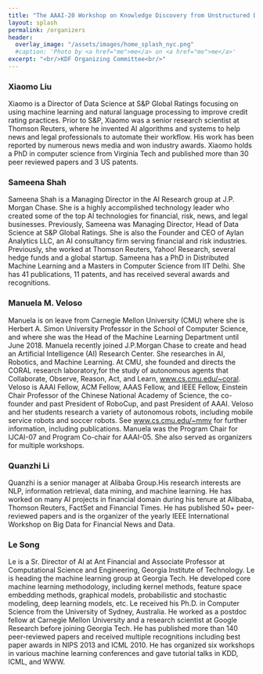 ```yaml
---
title: "The AAAI-20 Workshop on Knowledge Discovery from Unstructured Data in Financial Services"
layout: splash
permalink: /organizers
header:
  overlay_image: "/assets/images/home_splash_nyc.png"
  #caption: 'Photo by <a href="me">me</a> on <a href="me">me</a>'
excerpt: "<br/>KDF Organizing Committee<br/>"
---
```

<h3>Xiaomo Liu</h3>
Xiaomo is a Director of Data Science at S&P Global Ratings focusing on using machine learning and natural language processing to improve credit rating practices. Prior to S&P, Xiaomo was a senior research scientist at Thomson Reuters, where he invented AI algorithms and systems to help news and legal professionals to automate their workflow. His work has been reported by numerous news media and won industry awards. Xiaomo holds a PhD in computer science from Virginia Tech and published more than 30 peer reviewed papers and 3 US patents.

<h3>Sameena Shah</h3>
Sameena Shah is a Managing Director in the AI Research group at J.P. Morgan Chase. She is a highly accomplished technology leader who created some of the top AI technologies for financial, risk, news, and legal businesses. Previously, Sameena was Managing Director, Head of Data Science at S&P Global Ratings. She is also the Founder and CEO of Aylan Analytics LLC, an AI consultancy firm serving financial and risk industries. Previously, she worked at Thomson Reuters, Yahoo! Research, several hedge funds and a global startup. Sameena has a PhD in Distributed Machine Learning and a Masters in Computer Science from IIT Delhi. She has 41 publications, 11 patents, and has received several awards and recognitions.

<h3>Manuela M. Veloso</h3>

Manuela is on leave from Carnegie Mellon University (CMU) where she is Herbert A. Simon University Professor in the School of Computer Science, and where she was the Head of the Machine Learning Department until June 2018. Manuela recently joined J.P.Morgan Chase to create and head an Artificial Intelligence (AI) Research Center. She researches in AI, Robotics, and Machine Learning. At CMU, she founded and directs the CORAL research laboratory,for the study of autonomous agents that Collaborate, Observe, Reason, Act, and Learn, www.cs.cmu.edu/~coral. Veloso is AAAI Fellow, ACM Fellow, AAAS Fellow, and IEEE Fellow, Einstein Chair Professor of the Chinese National Academy of Science, the co-founder and past President of RoboCup, and past President of AAAI. Veloso and her students research a variety of autonomous robots, including mobile service robots and soccer robots.  See www.cs.cmu.edu/~mmv for further information, including publications. Manuela was the Program Chair for IJCAI-07 and Program Co-chair for AAAI-05. She also served as organizers for multiple workshops.

<h3>Quanzhi Li</h3>

Quanzhi is a senior manager at Alibaba Group.His research interests are NLP, information retrieval, data mining, and machine learning. He has worked on many AI projects in financial domain during his tenure at Alibaba, Thomson Reuters, FactSet and Financial Times. He has published 50+ peer-reviewed papers and is the organizer of the yearly IEEE International Workshop on Big Data for Financial News and Data.

<h3>Le Song</h3>

Le is a Sr. Director of AI at Ant Financial and Associate Professor at Computational Science and Engineering, Georgia Institute of Technology. Le is heading the machine learning group at Georgia Tech.  He developed core machine learning methodology, including kernel methods, feature space embedding methods, graphical models, probabilistic and stochastic modeling, deep learning models, etc. Le received his Ph.D. in Computer Science from the University of Sydney, Australia. He worked as a postdoc fellow at Carnegie Mellon University and a research scientist at Google Research before joining Georgia Tech. He has published more than 140 peer-reviewed papers and received multiple recognitions including best paper awards in NIPS 2013 and ICML 2010. He has organized six workshops in various machine learning conferences and gave tutorial talks in KDD, ICML, and WWW. 



